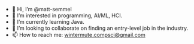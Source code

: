 - 👋 Hi, I’m @matt-semmel
- 👀 I’m interested in programming, AI/ML, HCI.
- 🌱 I’m currently learning Java.
- 💞️ I’m looking to collaborate on finding an entry-level job in the industry.
- 📫 How to reach me: wintermute.compsci@gmail.com

<!---
matt-semmel/matt-semmel is a ✨ special ✨ repository because its `README.md` (this file) appears on your GitHub profile.
You can click the Preview link to take a look at your changes.
--->
